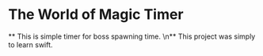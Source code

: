 # The World of Magic Timer 
** This is simple timer for boss spawning time. \n**
This project was simply to learn swift. 